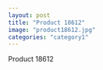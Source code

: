 ```yaml
---
layout: post
title: "Product 18612"
image: "product18612.jpg"
categories: "category1"
---
```

Product 18612
